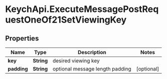 # KeychApi.ExecuteMessagePostRequestOneOf21SetViewingKey

## Properties

Name | Type | Description | Notes
------------ | ------------- | ------------- | -------------
**key** | **String** | desired viewing key | 
**padding** | **String** | optional message length padding | [optional] 


